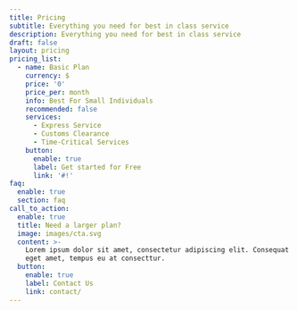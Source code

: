 ```yaml
---
title: Pricing
subtitle: Everything you need for best in class service
description: Everything you need for best in class service
draft: false
layout: pricing
pricing_list:
  - name: Basic Plan
    currency: $
    price: '0'
    price_per: month
    info: Best For Small Individuals
    recommended: false
    services:
      - Express Service
      - Customs Clearance
      - Time-Critical Services
    button:
      enable: true
      label: Get started for Free
      link: '#!'
faq:
  enable: true
  section: faq
call_to_action:
  enable: true
  title: Need a larger plan?
  image: images/cta.svg
  content: >-
    Lorem ipsum dolor sit amet, consectetur adipiscing elit. Consequat tristique
    eget amet, tempus eu at consecttur.
  button:
    enable: true
    label: Contact Us
    link: contact/
---
```

